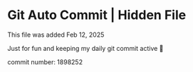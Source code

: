 # Git Auto Commit | Hidden File

This file was added Feb 12, 2025

Just for fun and keeping my daily git commit active 🤪

commit number: 1898252

